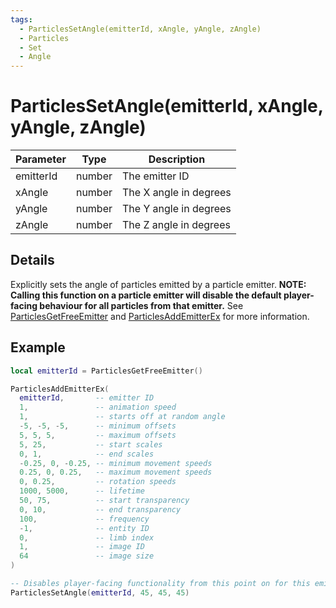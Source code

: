 ```yaml
---
tags:
  - ParticlesSetAngle(emitterId, xAngle, yAngle, zAngle)
  - Particles
  - Set
  - Angle
---
```


# ParticlesSetAngle(emitterId, xAngle, yAngle, zAngle)

| Parameter | Type   | Description            |
| --------- | ------ | ---------------------- |
| emitterId | number | The emitter ID         |
| xAngle    | number | The X angle in degrees |
| yAngle    | number | The Y angle in degrees |
| zAngle    | number | The Z angle in degrees |

## Details

Explicitly sets the angle of particles emitted by a particle emitter. **NOTE: Calling this function on a particle emitter will disable the default player-facing behaviour for all particles from that emitter.** See [ParticlesGetFreeEmitter](./ParticlesGetFreeEmitter.md) and [ParticlesAddEmitterEx](./ParticlesAddEmitterEx.md) for more information.

## Example

```lua
local emitterId = ParticlesGetFreeEmitter()

ParticlesAddEmitterEx(
  emitterId,       -- emitter ID
  1,               -- animation speed
  1,               -- starts off at random angle
  -5, -5, -5,      -- minimum offsets
  5, 5, 5,         -- maximum offsets
  5, 25,           -- start scales
  0, 1,            -- end scales
  -0.25, 0, -0.25, -- minimum movement speeds
  0.25, 0, 0.25,   -- maximum movement speeds
  0, 0.25,         -- rotation speeds
  1000, 5000,      -- lifetime
  50, 75,          -- start transparency
  0, 10,           -- end transparency
  100,             -- frequency
  -1,              -- entity ID
  0,               -- limb index
  1,               -- image ID
  64               -- image size
)

-- Disables player-facing functionality from this point on for this emitter
ParticlesSetAngle(emitterId, 45, 45, 45)
```
